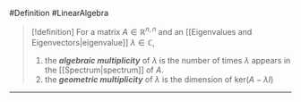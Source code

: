 #Definition #LinearAlgebra 

> [!definition]
> For a matrix $A\in \mathbb{R}^{n,n}$ and an [[Eigenvalues and Eigenvectors|eigenvalue]] $\lambda\in \mathbb{C}$, 
> 1. the ***algebraic multiplicity*** of $\lambda$ is the number of times $\lambda$ appears in the [[Spectrum|spectrum]] of $A$.
> 2. the ***geometric multiplicity*** of $\lambda$ is the dimension of $\text{ker}(A-\lambda I)$
---
